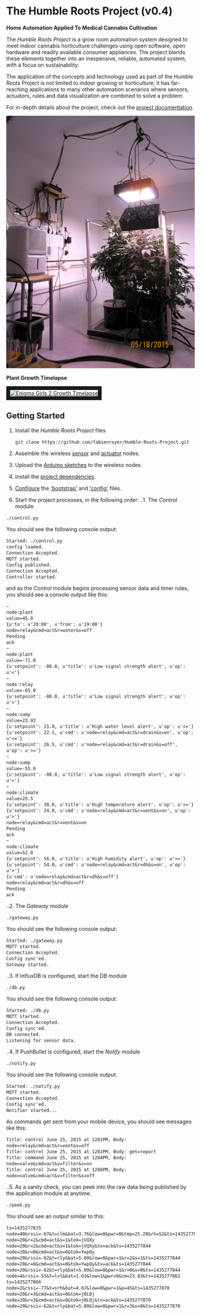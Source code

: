 # The Humble Roots Project (v0.4)
**Home Automation Applied To Medical Cannabis Cultivation**

The *Humble Roots Project* is a grow room automation system designed to meet indoor cannabis horticulture
challenges using open software, open hardware and readily available consumer appliances. The project
blends these elements together into an inexpensive, reliable, automated system, with a focus
on sustainability.

The application of the concepts and technology used as part of the Humble Roots Project is not limited
to indoor growing or horticulture; it has far-reaching applications to many other automation scenarios
where sensors, actuators, rules and data visualization are combined to solve a problem.

For in-depth details about the project, check out the [project documentation](./docs/HumbleRootsProject.pdf).

![Humble Roots Lab](./docs/humbleroots.png "Humble Roots Lab")

**Plant Growth Timelapse**

<a href="http://www.youtube.com/watch?feature=player_embedded&v=OL0RneAysnU
" target="_blank"><img src="http://img.youtube.com/vi/OL0RneAysnU/0.jpg" 
alt="Enigma Girls 2 Growth Timelapse" width="240" height="180" border="10" /></a>

## Getting Started

1. Install the *Humble Roots Project* files

	```
	git clone https://github.com/fabienroyer/Humble-Roots-Project.git
	```
2. Assemble the wireless [sensor](./arduino/README.md) and [actuator](./hardware/README.md) nodes.
3. Upload the [Arduino sketches](./arduino/README.md) to the wireless nodes.
4. Install the [project dependencies](./dependencies.md).
5. [Configure](./config/README.md) the ['bootstrap'](./config/bootstrap.json.template) and ['config'](./config/config.json.template) files.
6. Start the project processes, in the following order:
..1. The *Control* module

```
./control.py
```

You should see the following console output:

```
Started: ./control.py
config loaded.
Connection Accepted.
MQTT started.
Config published.
Connection Accepted.
Controller started.
```

and as the *Control* module begins processing sensor data and timer rules, you should see a console output like this:

```
~
node:plant
value=45.0
{u'to': u'20:00', u'from': u'19:00'}
node=relay&cmd=act&r=water&s=off
Pending
ack
~
node:plant
value=-71.0
{u'setpoint': -80.0, u'title': u'Low signal strength alert', u'op': u'<'}
~
node:relay
value=-65.0
{u'setpoint': -80.0, u'title': u'Low signal strength alert', u'op': u'<'}
~
node:sump
value=23.93
{u'setpoint': 21.0, u'title': u'High water level alert', u'op': u'<='}
{u'setpoint': 22.1, u'cmd': u'node=relay&cmd=act&r=drain&s=on', u'op': u'<='}
{u'setpoint': 26.5, u'cmd': u'node=relay&cmd=act&r=drain&s=off', u'op': u'>='}
~
node:sump
value=-55.0
{u'setpoint': -80.0, u'title': u'Low signal strength alert', u'op': u'<'}
~
node:climate
value=25.5
{u'setpoint': 30.0, u'title': u'High temperature alert', u'op': u'>='}
{u'setpoint': 24.0, u'cmd': u'node=relay&cmd=act&r=vent&s=on', u'op': u'>'}
node=relay&cmd=act&r=vent&s=on
Pending
ack
~
node:climate
value=52.0
{u'setpoint': 56.0, u'title': u'High humidity alert', u'op': u'>='}
{u'setpoint': 54.0, u'cmd': u'node=relay&cmd=act&r=dh&s=on', u'op': u'>'}
{u'cmd': u'node=relay&cmd=act&r=dh&s=off'}
node=relay&cmd=act&r=dh&s=off
Pending
ack
```

..2. The *Gateway* module

```
./gateway.py
```

You should see the following console output:

```
Started: ./gateway.py
MQTT started.
Connection Accepted.
Config sync'ed.
Gateway started.
```

..3. If InfluxDB is configured, start the *DB* module

```
./db.py
```

You should see the following console output:

```
Started: ./db.py
MQTT started.
Connection Accepted.
Config sync'ed.
DB connected.
Listening for sensor data.
```

..4. If PushBullet is configured, start the *Notify* module

```
./notify.py
```

You should see the following console output:

```
Started: ./notify.py
MQTT started.
Connection Accepted.
Config sync'ed.
Notifier started...
```

As commands get sent from your mobile device, you should see messages like this:

```
Title: control June 25, 2015 at 1201PM, Body: node=relay&cmd=act&r=vent&s=off
Title: control June 25, 2015 at 1202PM, Body: get=report
Title: command June 25, 2015 at 1204PM, Body: node=valve&cmd=act&v=filter&s=on
Title: control June 25, 2015 at 1208PM, Body: node=valve&cmd=act&v=filter&s=off
```

..5. As a sanity check, you can peek into the raw data being published by the application module at anytime.

```
./peek.py
```

You should see an output similar to this:

```
ts=1435277835
node=40&rssi=-67&t=clm&bat=3.76&low=0&pwr=0&tmp=25.28&rh=52&ts=1435277844
node=20&r=2&cmd=act&s=1&tok=jVQXy
node=20&r=2&cmd=act&s=1&tok=jVQXy&tx=ack&ts=1435277844
node=20&r=0&cmd=act&s=0&tok=YwpQy
node=20&rssi=-62&t=rly&bat=5.00&low=0&pwr=1&r=2&s=1&ts=1435277844
node=20&r=0&cmd=act&s=0&tok=YwpQy&tx=ack&ts=1435277844
node=20&rssi=-62&t=rly&bat=5.00&low=0&pwr=1&r=0&s=0&ts=1435277844
node=4&rssi=-53&t=lvl&bat=1.63&low=1&pwr=0&cm=23.83&ts=1435277862
ts=1435277866
node=2&rssi=-77&t=srh&bat=4.67&low=0&pwr=1&p=45&ts=1435277870
node=20&r=3&cmd=act&s=0&tok=j0LDj
node=20&r=3&cmd=act&s=0&tok=j0LDj&tx=ack&ts=1435277870
node=20&rssi=-62&t=rly&bat=5.00&low=0&pwr=1&r=3&s=0&ts=1435277870
```




